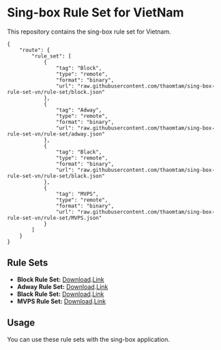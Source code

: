 # Sing-box Rule Set for VietNam

This repository contains the sing-box rule set for Vietnam.

```
{
    "route": {
        "rule_set": [
            {
                "tag": "Block",
                "type": "remote",
                "format": "binary",
                "url": "raw.githubusercontent.com/thaomtam/sing-box-rule-set-vn/rule-set/block.json"
            },
            {
                "tag": "Adway",
                "type": "remote",
                "format": "binary",
                "url": "raw.githubusercontent.com/thaomtam/sing-box-rule-set-vn/rule-set/adway.json"
            },
            {
                "tag": "Black",
                "type": "remote",
                "format": "binary",
                "url": "raw.githubusercontent.com/thaomtam/sing-box-rule-set-vn/rule-set/black.json"
            },
            {
                "tag": "MVPS",
                "type": "remote",
                "format": "binary",
                "url": "raw.githubusercontent.com/thaomtam/sing-box-rule-set-vn/rule-set/MVPS.json"
            }
        ]
    }
}
```

## Rule Sets

- **Block Rule Set:** [Download](/../../raw/rule-set/block.srs).[Link](/../../raw/rule-set/block.json)
- **Adway Rule Set:** [Download](/../../raw/rule-set/adway.srs).[Link](/../../raw/rule-set/adway.json)
- **Black Rule Set:** [Download](/../../raw/rule-set/Black.srs).[Link](/../../raw/rule-set/Black.json)
- **MVPS Rule Set:** [Download](/../../raw/rule-set/MVPS.srs).[Link](/../../raw/rule-set/MVPS.json)
## Usage

You can use these rule sets with the sing-box application.
